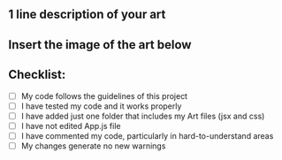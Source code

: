 ## 1 line description of your art

## Insert the image of the art below

## Checklist:

- [ ] My code follows the guidelines of this project
- [ ] I have tested my code and it works properly
- [ ] I have added just one folder that includes my Art files (jsx and css)
- [ ] I have not edited App.js file
- [ ] I have commented my code, particularly in hard-to-understand areas
- [ ] My changes generate no new warnings